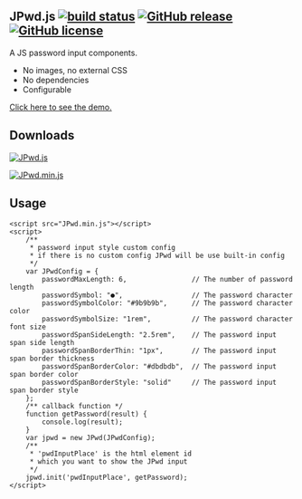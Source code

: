 ## JPwd.js  [![build status][travis-image]][travis-url] [![GitHub release][release-image]][release-url] [![GitHub license][license-image]][license-url]
A JS password input components.

* No images, no external CSS
* No dependencies
* Configurable

[Click here to see the demo.](https://peiyucn.github.io/JPwd/src/sample.html)

## Downloads
[![JPwd.js][download-image]][download-url]

[![JPwd.min.js][download-min-image]][download-min-url]

## Usage

    <script src="JPwd.min.js"></script>
    <script>
        /**
         * password input style custom config
         * if there is no custom config JPwd will be use built-in config
         */
        var JPwdConfig = {
            passwordMaxLength: 6,                // The number of password length
            passwordSymbol: "●",                 // The password character
            passwordSymbolColor: "#9b9b9b",      // The password character color
            passwordSymbolSize: "1rem",          // The password character font size
            passwordSpanSideLength: "2.5rem",    // The password input span side length
            passwordSpanBorderThin: "1px",       // The password input span border thickness
            passwordSpanBorderColor: "#dbdbdb",  // The password input span border color
            passwordSpanBorderStyle: "solid"     // The password input span border style
        };
        /** callback function */
        function getPassword(result) {
            console.log(result);
        }
        var jpwd = new JPwd(JPwdConfig);
        /**
         * 'pwdInputPlace' is the html element id
         * which you want to show the JPwd input
         */
        jpwd.init('pwdInputPlace', getPassword);
    </script>

[travis-image]: https://travis-ci.org/peiyucn/JPwd.svg?branch=master
[travis-url]: https://travis-ci.org/peiyucn/JPwd
[release-image]: https://img.shields.io/github/release/peiyucn/JPwd.svg
[release-url]: https://github.com/peiyucn/JPwd/releases/
[license-image]: https://img.shields.io/badge/license-MIT-blue.svg
[license-url]: https://raw.githubusercontent.com/peiyucn/JPwd/master/LICENSE
[download-image]: https://img.shields.io/badge/Code-JPwd.js-brightgreen.svg
[download-url]: https://peiyucn.github.io/JPwd/src/JPwd.js
[download-min-image]: https://img.shields.io/badge/Code-JPwd.min.js-brightgreen.svg
[download-min-url]: https://peiyucn.github.io/JPwd/src/JPwd.min.js